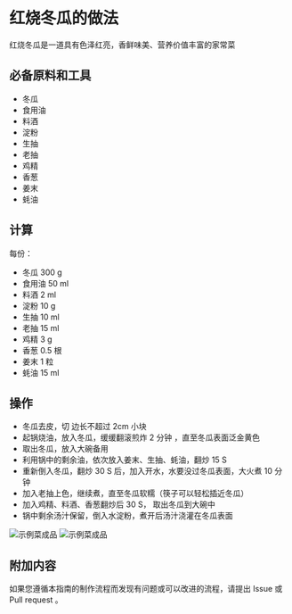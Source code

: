 # 红烧冬瓜的做法

红烧冬瓜是一道具有色泽红亮，香鲜味美、营养价值丰富的家常菜

## 必备原料和工具

* 冬瓜
* 食用油
* 料酒
* 淀粉
* 生抽
* 老抽
* 鸡精
* 香葱
* 姜末
* 蚝油

## 计算

每份：

- 冬瓜 300 g
- 食用油 50 ml
- 料酒 2 ml
- 淀粉 10 g
- 生抽 10 ml
- 老抽 15 ml
- 鸡精 3 g
- 香葱 0.5 根
- 姜末 1 粒
- 蚝油 15 ml

## 操作

* 冬瓜去皮，切 边长不超过 2cm 小块
* 起锅烧油，放入冬瓜，缓缓翻滚煎炸 2 分钟 ，直至冬瓜表面泛金黄色
* 取出冬瓜，放入大碗备用
* 利用锅中的剩余油，依次放入姜末、生抽、蚝油，翻炒 15 S
* 重新倒入冬瓜，翻炒 30 S 后，加入开水，水要没过冬瓜表面，大火煮 10 分钟
* 加入老抽上色，继续煮，直至冬瓜软糯（筷子可以轻松插近冬瓜）
* 加入鸡精、料酒、香葱翻炒后 30 S， 取出冬瓜到大碗中
* 锅中剩余汤汁保留，倒入水淀粉，煮开后汤汁浇灌在冬瓜表面

![示例菜成品](./1.jpeg)
![示例菜成品](./2.jpeg)

## 附加内容

如果您遵循本指南的制作流程而发现有问题或可以改进的流程，请提出 Issue 或 Pull request 。
